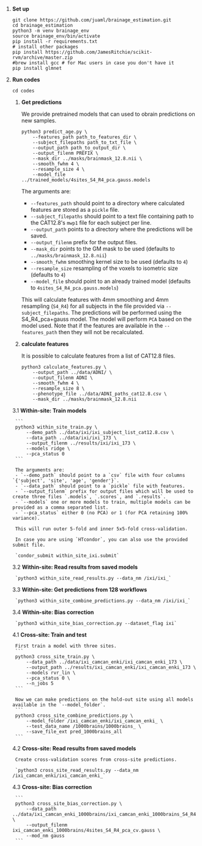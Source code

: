 1.  **Set up**

    ```
    git clone https://github.com/juaml/brainage_estimation.git
    cd brainage_estimation
    python3 -m venv brainage_env
    source brainage_env/bin/activate
    pip install -r requirements.txt
    # install other packages
    pip install https://github.com/JamesRitchie/scikit-rvm/archive/master.zip
    #brew install gcc # for Mac users in case you don't have it
    pip install glmnet
    ```


2. **Run codes**

   `cd codes`

    1. **Get predictions** 
        
        We provide pretrained models that can used to obrain predictions on new samples.
        
        ```
        python3 predict_age.py \
            --features_path path_to_features_dir \
            --subject_filepaths path_to_txt_file \            
            --output_path path_to_output_dir \            
            --output_filenm PREFIX \         
            --mask_dir ../masks/brainmask_12.8.nii \            
            --smooth_fwhm 4 \
            --resample_size 4 \
            --model_file ../trained_models/4sites_S4_R4_pca.gauss.models
        ```
        The arguments are:
        - `--features_path` should point to a directory where calculated features are stored as a `pickle` file.
        - `--subject_filepaths` should point to a text file containing path to the CAT12.8's `mwp1` file for each subject per line.
        - `--output_path` points to a directory where the predictions will be saved.
        - `--output_filenm` prefix for the output files.
        - `--mask_dir` points to the GM mask to be used (defaults to `../masks/brainmask_12.8.nii`)
        - `--smooth_fwhm` smoothing kernel size to be used (defaults to `4`)
        - `--resample_size` resampling of the voxels to isometric size (defaults to `4`)
        - `--model_file` should point to an already trained model (defaults to `4sites_S4_R4_pca.gauss.models`)
             
        This will calculate features with 4mm smoothing and 4mm resampling (`S4_R4`) for all subjects in the file provided via `--subject_filepaths`.
        The predictions will be performed using the S4_R4_pca+gauss model.
        The model will perform `PCA` based on the model used.
        Note that if the features are available in the `--features_path` then they will not be recalculated.

    2. **calculate features**
        
        It is possible to calculate features from a list of CAT12.8 files.
        ```
        python3 calculate_features.py \
            --output_path ../data/ADNI/ \
            --output_filenm ADNI \
            --smooth_fwhm 4 \
            --resample_size 8 \
            --phenotype_file ../data/ADNI_paths_cat12.8.csv \
            --mask_dir ../masks/brainmask_12.8.nii
        ```
    
    3.1 **Within-site: Train models**
        
        ```
        python3 within_site_train.py \
            --demo_path ../data/ixi/ixi_subject_list_cat12.8.csv \
            --data_path ../data/ixi/ixi_173 \
            --output_filenm ../results/ixi/ixi_173 \
            --models ridge \
            --pca_status 0
        ```
        
        The arguments are:
        - `--demo_path` should point to a `csv` file with four columns `{'subject', 'site', 'age', 'gender'}`.
        - `--data_path` should point to a `pickle` file with features.
        - `--output_filenm` prefix for output files which will be used to create three files `.models`, `.scores`, and `.results`.
        - `--models` one or more models to train, multiple models can be provided as a comma separated list.
        - `--pca_status` either 0 (no PCA) or 1 (for PCA retaining 100% variance). 
        
        This will run outer 5-fold and inner 5x5-fold cross-validation.
        
        In case you are using `HTcondor`, you can also use the provided submit file.
        
        `condor_submit within_site_ixi.submit`


    3.2 **Within-site: Read results from saved models**  
        
        `python3 within_site_read_results.py --data_nm /ixi/ixi_`


    3.3 **Within-site: Get predictions from 128 workflows**  
        
        `python3 within_site_combine_predictions.py --data_nm /ixi/ixi_`
        
    3.4 **Within-site: Bias correction**
        
        `python3 within_site_bias_correction.py --dataset_flag ixi`


    4.1 **Cross-site: Train and test**  
      
        First train a model with three sites.
        ```
        python3 cross_site_train.py \
            --data_path ../data/ixi_camcan_enki/ixi_camcan_enki_173 \
            --output_path ../results/ixi_camcan_enki/ixi_camcan_enki_173 \
            --models rvr_lin \        
            --pca_status 0 \
            --n_jobs 5
        ```

        Now we can make predictions on the hold-out site using all models available in the `--model_folder`.
        ```
        python3 cross_site_combine_predictions.py \
            --model_folder /ixi_camcan_enki/ixi_camcan_enki_ \
            --test_data_name /1000brains/1000brains_ \
            --save_file_ext pred_1000brains_all
        ```

    4.2 **Cross-site: Read results from saved models**  
        
        Create cross-validation scores from cross-site predictions.
        
        `python3 cross_site_read_results.py --data_nm /ixi_camcan_enki/ixi_camcan_enki_`

     
    4.3 **Cross-site: Bias correction**
        
        ```
        python3 cross_site_bias_correction.py \
            --data_path ../data/ixi_camcan_enki_1000brains/ixi_camcan_enki_1000brains_S4_R4 \
            --output_filenm ixi_camcan_enki_1000brains/4sites_S4_R4_pca_cv.gauss \
            --mod_nm gauss
        ```
